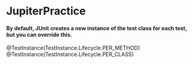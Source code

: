 # JupiterPractice

#### By default, JUnit creates a new instance of the test class for each test, but you can override this.
@TestInstance(TestInstance.Lifecycle.PER_METHOD)
@TestInstance(TestInstance.Lifecycle.PER_CLASS)
